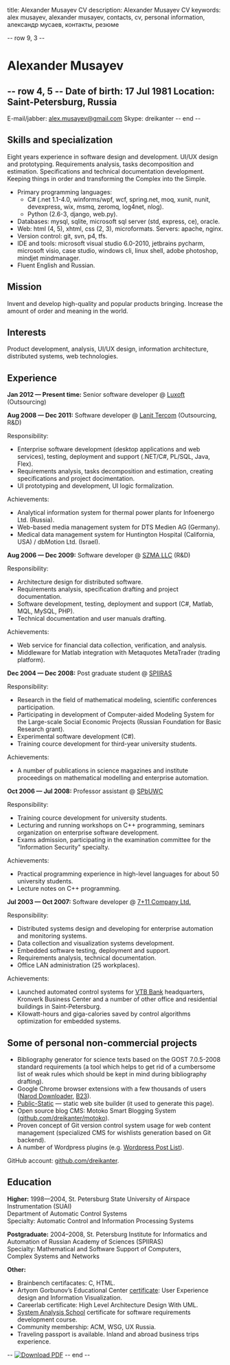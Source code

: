 title: Alexander Musayev CV
description: Alexander Musayev CV
keywords: alex musayev, alexander musayev, contacts, cv, personal information, александр мусаев, контакты, резюме

-- row 9, 3 --
# Alexander Musayev

-- row 4, 5 --
Date of birth: 17 Jul 1981
Location: Saint-Petersburg, Russia
--
E-mail/jabber: alex.musayev@gmail.com
Skype: dreikanter
-- end --

## Skills and specialization

Eight years experience in software design and development. UI/UX design and prototyping. Requirements analysis, tasks decomposition and estimation. Specifications and technical documentation development. Keeping things in order and transforming the Complex into the Simple.

* Primary programming languages:
	* C# (.net 1.1-4.0, winforms/wpf, wcf, spring.net, moq, xunit, nunit, devexpress, wix, msmq, zeromq, log4net, nlog).
	* Python (2.6-3, django, web.py).
* Databases: mysql, sqlite, microsoft sql server (std, express, ce), oracle.
* Web: html (4, 5), xhtml, css (2, 3), microformats. Servers: apache, nginx.
* Version control: git, svn, p4, tfs.
* IDE and tools: microsoft visual studio 6.0-2010, jetbrains pycharm, microsoft visio, case studio, windows cli, linux shell, adobe photoshop, mindjet mindmanager.
* Fluent English and Russian.

## Mission

Invent and develop high-quality and popular products bringing. Increase the amount of order and meaning in the world.

## Interests

Product development, analysis, UI/UX design, information architecture, distributed systems, web technologies.

## Experience

**Jan 2012 — Present time:** Senior software developer @ [Luxoft](http://luxoft.com) (Outsourcing)

**Aug 2008 — Dec 2011:** Software developer @ [Lanit Tercom](http://lanit-tercom.ru) (Outsourcing, R&D)

Responsibility:

* Enterprise software development (desktop applications and web services), testing, deployment and support (.NET/C#, PL/SQL, Java, Flex).
* Requirements analysis, tasks decomposition and estimation, creating specifications and project docimentation.
* UI prototyping and development, UI logic formalization.

Achievements:

* Analytical information system for thermal power plants for Infoenergo Ltd. (Russia).
* Web-based media management system for DTS Medien AG (Germany).
* Medical data management system for Huntington Hospital (California, USA) / dbMotion Ltd. (Israel).

**Aug 2006 — Dec 2009:** Software developer @ [SZMA LLC](http://szma.com) (R&D)

Responsibility:

* Architecture design for distributed software.
* Requirements analysis, specification drafting and project documentation.
* Software development, testing, deployment and support (C#, Matlab, MQL, MySQL, PHP).
* Technical documentation and user manuals drafting.

Achievements:

* Web service for financial data collection, verification, and analysis.
* Middleware for Matlab integration with Metaquotes MetaTrader (trading platform).

**Dec 2004 — Dec 2008:** Post graduate student @ [SPIIRAS](http://spiiras.nw.ru)

Responsibility:

* Research in the field of mathematical modeling, scientific conferences participation.
* Participating in development of Computer-aided Modeling System for the Large-scale Social Economic Projects (Russian Foundation for Basic Research grant).
* Experimental software development (C#).
* Training cource development for third-year university students.

Achievements:

* A number of publications in science magazines and institute proceedings on mathematical modelling and enterprise automation.

**Oct 2006 — Jul 2008:** Professor assistant @ [SPbUWC](http://spbuwc.ru)

Responsibility:

* Training cource development for university students.
* Lecturing and running workshops on C++ programming, seminars organization on enterprise software development.
* Exams admission, participating in the examination committee for the "Information Security" specialty.

Achievements:

* Practical programming experience in high-level languages for about 50 university students.
* Lecture notes on C++ programming.

**Jul 2003 — Oct 2007:** Software developer @ [7+11 Company Ltd.](http://7plus11.ru)

Responsibility:

* Distributed systems design and developing for enterprise automation and monitoring systems.
* Data collection and visualization systems development.
* Embedded software testing, deployment and support.
* Requirements analysis, technical documentation.
* Office LAN administration (25 workplaces).

Achievements:

* Launched automated control systems for [VTB Bank](http://vtb.ru) headquarters, Kronverk Business Center and a number of other office and residential buildings in Saint-Petersburg.
* Kilowatt-hours and giga-calories saved by control algorithms optimization for embedded systems.

## Some of personal non-commercial projects

* Bibliography generator for science texts based on the GOST 7.0.5-2008 standard requirements (a tool which helps to get rid of a cumbersome list of weak rules which should be kept in mind during bibliography drafting).
* Google Chrome browser extensions with a few thousands of users ([Narod Downloader](http://b23.ru/33f6), [B23](http://b23.ru/33f7)).
* [Public-Static](https://github.com/dreikanter/public-static) — static web site builder (it used to generate this page).
* Open source blog CMS: Motoko Smart Blogging System ([github.com/dreikanter/motoko](https://github.com/dreikanter/motoko)).
* Proven concept of Git version control system usage for web content management (specialized CMS for wishlists generation based on Git backend).
* A number of Wordpress plugins (e.g. [Wordpress Post List](https://github.com/dreikanter/wordpress-post-list)).

GitHub account: [github.com/dreikanter](https://github.com/dreikanter/).

## Education

**Higher:** 1998—2004, St. Petersburg State University of Airspace Instrumentation (SUAI)  
Department of Automatic Control Systems  
Specialty: Automatic Control and Information Processing Systems

**Postgraduate:** 2004–2008, St. Petersburg Institute for Informatics and Automation of Russian Academy of Sciences (SPIIRAS)  
Specialty: Mathematical and Software Support of Computers,  
Complex Systems and Networks

**Other:**

* Brainbench certifacates: С, HTML.
* Artyom Gorbunov’s Educational Center [certificate](http://artgorbunov.ru/educenter/certificate/b92253850c0147cb7cc68f4b7c10f572/): User Experience design and Information Visualization.
* Careerlab certificate: High Level Architecture Design With UML.
* [System Analysis School](http://school.system-analysis.ru/) certificate for software requirements development course.
* Community membership: ACM, WSG, UX Russia.
* Traveling passport is available. Inland and abroad business trips experience.

--
[![Download PDF](/img/pdficon.png)](/alexm-cv-en.pdf)
-- end --
